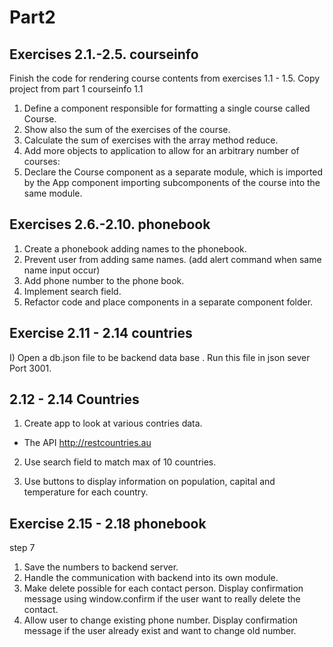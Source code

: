# Part2

## Exercises 2.1.-2.5. courseinfo

Finish the code for rendering course contents from exercises 1.1 - 1.5.
Copy project from part 1 courseinfo 1.1

1. Define a component responsible for formatting a single course called Course.
2. Show also the sum of the exercises of the course.
3. Calculate the sum of exercises with the array method reduce.
4. Add more objects to application to allow for an arbitrary number of courses:
5. Declare the Course component as a separate module, which is imported by the App component importing subcomponents of the course into the same module.

## Exercises 2.6.-2.10. phonebook

1. Create a phonebook adding names to the phonebook.
2. Prevent user from adding same names. (add alert command when same name input occur)
3. Add phone number to the phone book.
4. Implement search field.
5. Refactor code and place components in a separate component folder.

## Exercise 2.11 - 2.14 countries

I) Open a db.json file to be backend data base . Run this file in json sever Port 3001.

## 2.12 - 2.14 Countries

1) Create app to look at various contries data.

- The API http://restcountries.au

2) Use search field to match max of 10 countries.

3) Use buttons to display information on population, capital and temperature for each country.

## Exercise 2.15 - 2.18 phonebook

step 7
1) Save the numbers to backend server.
2) Handle the communication with backend into its own module.
3) Make delete possible for each contact person. Display confirmation message using window.confirm if the user want to really delete the contact.
4) Allow user to change existing phone number. Display confirmation message if the user already exist and want to change old number.
